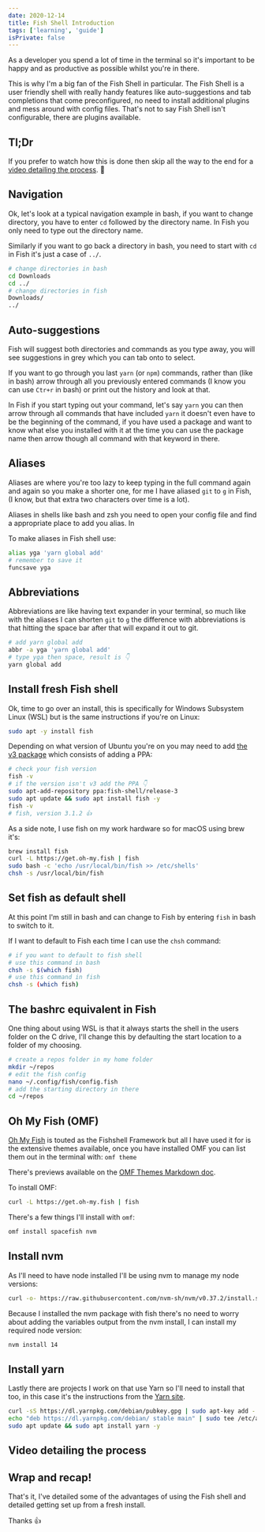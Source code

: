 ```yaml
---
date: 2020-12-14
title: Fish Shell Introduction
tags: ['learning', 'guide']
isPrivate: false
---
```


<script>
  import { YouTube } from 'sveltekit-embed'
</script>

As a developer you spend a lot of time in the terminal so it's
important to be happy and as productive as possible whilst you're in
there.

This is why I'm a big fan of the Fish Shell in particular. The Fish
Shell is a user friendly shell with really handy features like
auto-suggestions and tab completions that come preconfigured, no need
to install additional plugins and mess around with config files.
That's not to say Fish Shell isn't configurable, there are plugins
available.

## Tl;Dr

If you prefer to watch how this is done then skip all the way to the
end for a [video detailing the process](#video-detailing-the-process).
🚀

## Navigation

Ok, let's look at a typical navigation example in bash, if you want to
change directory, you have to enter `cd` followed by the directory
name. In Fish you only need to type out the directory name.

Similarly if you want to go back a directory in bash, you need to
start with `cd` in Fish it's just a case of `../`.

```bash
# change directories in bash
cd Downloads
cd ../
# change directories in fish
Downloads/
../
```

## Auto-suggestions

Fish will suggest both directories and commands as you type away, you
will see suggestions in grey which you can tab onto to select.

If you want to go through you last `yarn` (or `npm`) commands, rather
than (like in bash) arrow through all you previously entered commands
(I know you can use `Ctr+r` in bash) or print out the history and look
at that.

In Fish if you start typing out your command, let's say `yarn` you can
then arrow through all commands that have included `yarn` it doesn't
even have to be the beginning of the command, if you have used a
package and want to know what else you installed with it at the time
you can use the package name then arrow though all command with that
keyword in there.

## Aliases

Aliases are where you're too lazy to keep typing in the full command
again and again so you make a shorter one, for me I have aliased `git`
to `g` in Fish, (I know, but that extra two characters over time is a
lot).

Aliases in shells like bash and zsh you need to open your config file
and find a appropriate place to add you alias. In

To make aliases in Fish shell use:

<!-- cSpell:ignore funcsave -->

```bash
alias yga 'yarn global add'
# remember to save it
funcsave yga
```

## Abbreviations

Abbreviations are like having text expander in your terminal, so much
like with the aliases I can shorten `git` to `g` the difference with
abbreviations is that hitting the space bar after that will expand it
out to git.

```bash
# add yarn global add
abbr -a yga 'yarn global add'
# type yga then space, result is 👇
yarn global add
```

## Install fresh Fish shell

Ok, time to go over an install, this is specifically for Windows
Subsystem Linux (WSL) but is the same instructions if you're on Linux:

```bash
sudo apt -y install fish
```

Depending on what version of Ubuntu you're on you may need to add [the
v3 package] which consists of adding a PPA:

```bash
# check your fish version
fish -v
# if the version isn't v3 add the PPA 👇
sudo apt-add-repository ppa:fish-shell/release-3
sudo apt update && sudo apt install fish -y
fish -v
# fish, version 3.1.2 👍
```

As a side note, I use fish on my work hardware so for macOS using brew
it's:

```bash
brew install fish
curl -L https://get.oh-my.fish | fish
sudo bash -c 'echo /usr/local/bin/fish >> /etc/shells'
chsh -s /usr/local/bin/fish
```

## Set fish as default shell

At this point I'm still in bash and can change to Fish by entering
`fish` in bash to switch to it.

If I want to default to Fish each time I can use the `chsh` command:

```bash
# if you want to default to fish shell
# use this command in bash
chsh -s $(which fish)
# use this command in fish
chsh -s (which fish)
```

## The bashrc equivalent in Fish

One thing about using WSL is that it always starts the shell in the
users folder on the C drive, I'll change this by defaulting the start
location to a folder of my choosing.

```bash
# create a repos folder in my home folder
mkdir ~/repos
# edit the fish config
nano ~/.config/fish/config.fish
# add the starting directory in there
cd ~/repos
```

## Oh My Fish (OMF)

[Oh My Fish] is touted as the Fishshell Framework but all I have used
it for is the extensive themes available, once you have installed OMF
you can list them out in the terminal with: `omf theme`

There's previews available on the [OMF Themes Markdown doc].

To install OMF:

```bash
curl -L https://get.oh-my.fish | fish
```

There's a few things I'll install with `omf`:

```bash
omf install spacefish nvm
```

## Install nvm

As I'll need to have node installed I'll be using nvm to manage my
node versions:

```bash
curl -o- https://raw.githubusercontent.com/nvm-sh/nvm/v0.37.2/install.sh | bash
```

Because I installed the nvm package with fish there's no need to worry
about adding the variables output from the nvm install, I can install
my required node version:

```bash
nvm install 14
```

## Install yarn

Lastly there are projects I work on that use Yarn so I'll need to
install that too, in this case it's the instructions from the [Yarn site].

```bash
curl -sS https://dl.yarnpkg.com/debian/pubkey.gpg | sudo apt-key add -
echo "deb https://dl.yarnpkg.com/debian/ stable main" | sudo tee /etc/apt/sources.list.d/yarn.list
sudo apt update && sudo apt install yarn -y
```

## Video detailing the process

<YouTube youTubeId="IJAEzWG6Uw4" />

## Wrap and recap!

That's it, I've detailed some of the advantages of using the Fish
shell and detailed getting set up from a fresh install.

Thanks 👍

<!-- Links -->

[omf themes markdown doc]:
	https://github.com/oh-my-fish/oh-my-fish/blob/master/docs/Themes.md
[extensive list]:
	https://github.com/oh-my-fish/packages-main/tree/master/packages
[oh my fish]: https://github.com/oh-my-fish/oh-my-fish
[the v3 package]:
	https://github.com/fish-shell/fish-shell#packages-for-linux
[yarn site]:
	https://classic.yarnpkg.com/en/docs/install/#debian-stable
